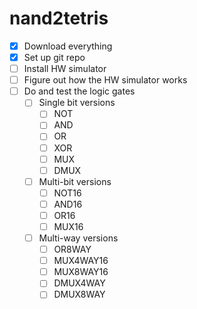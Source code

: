 # nand2tetris

- [x] Download everything
- [x] Set up git repo
- [ ] Install HW simulator
- [ ] Figure out how the HW simulator works
- [ ] Do and test the logic gates
  - [ ] Single bit versions
    - [ ] NOT
    - [ ] AND
    - [ ] OR
    - [ ] XOR
    - [ ] MUX
    - [ ] DMUX
  - [ ] Multi-bit versions
    - [ ] NOT16
    - [ ] AND16
    - [ ] OR16
    - [ ] MUX16
  - [ ] Multi-way versions
    - [ ] OR8WAY
    - [ ] MUX4WAY16
    - [ ] MUX8WAY16
    - [ ] DMUX4WAY
    - [ ] DMUX8WAY

